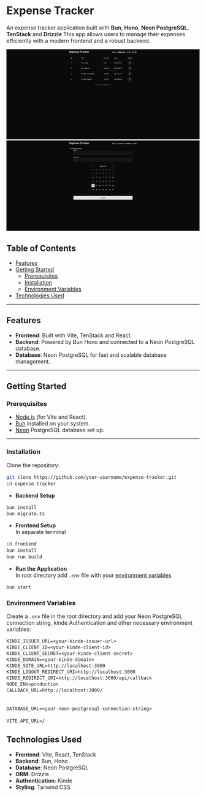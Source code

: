 # Expense Tracker

An expense tracker application built with **Bun**, **Hono**, **Neon PostgreSQL**, **TenStack** and **Drizzle** This app allows users to manage their expenses efficiently with a modern frontend and a robust backend.

<img src="./screenshot1.png" alt="Expense Tracker Screenshot" width="600">

<img src="./screenshot2.png" alt="Expense Tracker Screenshot" width="600">

## Table of Contents

- [Features](#features)
- [Getting Started](#getting-started)
  - [Prerequisites](#prerequisites)
  - [Installation](#installation)
  - [Environment Variables](#environment-variables)
- [Technologies Used](#technologies-used)

---

## Features

- **Frontend**: Built with Vite, TenStack and React.
- **Backend**: Powered by Bun Hono and connected to a Neon PostgreSQL database.
- **Database**: Neon PostgreSQL for fast and scalable database management.

---

## Getting Started

### Prerequisites

- [Node.js](https://nodejs.org/) (for Vite and React).
- [Bun](https://bun.sh/) installed on your system.
- [Neon](https://neon.tech) PostgreSQL database set up.

---

### Installation

Clone the repository:

```bash
git clone https://github.com/your-username/expense-tracker.git
cd expense-tracker
```

- **Backend Setup**

```bash
bun install
bun migrate.ts
```

- **Frontend Setup** <br>
  In separate terminal

```bash
cd frontend
bun install
bun run build
```

- **Run the Application** <br>
  In root directory
  add `.env` file with your [environment variables](#environment-variables)

```bash
bun start
```

### Environment Variables

Create a `.env` file in the root directory and add your Neon PostgreSQL connection string, kinde Authentication and other necessary environment variables:

```env
KINDE_ISSUER_URL=<your-kinde-issuer-url>
KINDE_CLIENT_ID=<your-kinde-client-id>
KINDE_CLIENT_SECRET=<your-kinde-client-secret>
KINDE_DOMAIN=<your-kinde-domain>
KINDE_SITE_URL=http://localhost:3000
KINDE_LOGOUT_REDIRECT_URI=http://localhost:3000
KINDE_REDIRECT_URI=http://localhost:3000/api/callback
NODE_ENV=production
CALLBACK_URL=http://localhost:3000/


DATABASE_URL=<your-neon-postgresql-connection-string>

VITE_API_URL=/
```

## Technologies Used

- **Frontend**: Vite, React, TenStack
- **Backend**: Bun, Hono
- **Database**: Neon PostgreSQL
- **ORM**: Drizzle
- **Authentication**: Kinde
- **Styling**: Tailwind CSS
